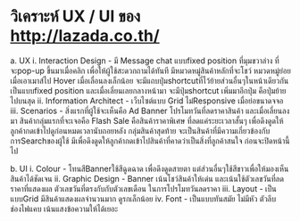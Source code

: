 # วิเคราะห์ UX / UI ของ http://lazada.co.th/
a. UX
    i. Interaction Design - มี Message chat แบบfixed position ที่มุมขวาล่าง ที่จะpop-up ขึ้นมาเมื่อคลิก เพื่อให้ผู้ใช้สะดวกถามได้ทันที
                            มีหมวดหมู่สินค้าหลักที่จะโชว์ หมวดหมู่ย่อยเมื่อเอาเมาส์ไป Hover
                            เมื่อเลื่อนลงเล็กน้อย จะมีแถบปุ่มshortcutที่ไว้ย้ายส่วนอื่นๆในหน้าเดียวกัน เป็นแบบfixed position และเมื่อเลี่ยนเลยกลางหน้ามา จะมีปุ่มshortcut เพิ่มมาอีกปุ่ม คือปุ่มย้ายไปบนสุด
    ii. Information Architect - เว็บไซต์แบบ Grid ไม่Responsive เมื่อย่อขนาดจจอ
    iii. Scenarios - สิ่งแรกที่ผู้ใช้จะเห็นคือ Ad Banner โปรโมทวันที่ลดราคาสินค้า
                     และเมื่อเลี่ยนลงมา สินค้ากลุ่มแรกที่จะเจอคือ Flash Sale คือสินค้าราคาพิเศษ ที่ลดแค่ระยะเวลาสั้นๆ เพื่อดึงดูดให้ลูกค้ากดเข้าไปดูก่อนหมดเวลานับถอยหลัง
                     กลุ่มสินค้าสุดท้าย จะเป็นสินค้าที่มีความเกี่ยวข้องกับการSearchของผู้ใช้ มีเพื่อดึงดูดให้ลูกค้ากดเข้าไปสินค้าที่คาดว่าเป็นสิ่งที่ลูกค้าสนใจ ก่อนจะปิดหน้านี้ไป

b. UI
    i. Colour - โทนสีBannerใช้สีฉูดฉาด เพื่อดึงดูดสายตา แต่ส่วนอื่นๆใช้สีขาวเพื่อให้มองเห็นสินค้าได้ชัดเจน
    ii. Graphic Design - Banner เน้นโชว์สินค้าให้เด่น และเน้นใช้ตัวเลขวันที่ลดราคาที่แสดงผล ตัวเลขวันที่ตรงกับกับตัวเลขเดือน ในการโปรโมทวันลดราคา
    iii. Layout - เป็นแบบGrid มีสินค้าแสดงผลจำนวนมาก ดูรกเล็กน้อย
    iv. Font - เป็นแบบทันสมัย ไม่มีหัว ตัวลีบ ช่องไฟแคบ เน้นแสงข้อความให้ได้เยอะ

